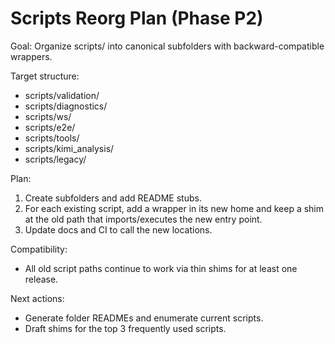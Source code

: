 # Scripts Reorg Plan (Phase P2)

Goal: Organize scripts/ into canonical subfolders with backward-compatible wrappers.

Target structure:
- scripts/validation/
- scripts/diagnostics/
- scripts/ws/
- scripts/e2e/
- scripts/tools/
- scripts/kimi_analysis/
- scripts/legacy/

Plan:
1) Create subfolders and add README stubs.
2) For each existing script, add a wrapper in its new home and keep a shim at the old path that imports/executes the new entry point.
3) Update docs and CI to call the new locations.

Compatibility:
- All old script paths continue to work via thin shims for at least one release.

Next actions:
- Generate folder READMEs and enumerate current scripts.
- Draft shims for the top 3 frequently used scripts.

